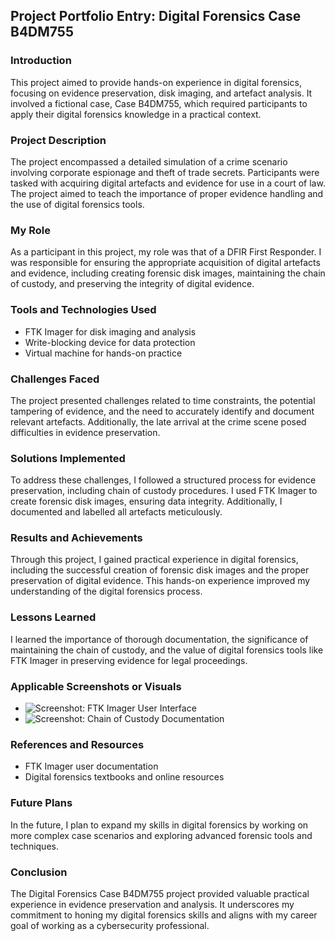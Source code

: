 ## Project Portfolio Entry: Digital Forensics Case B4DM755

### Introduction
This project aimed to provide hands-on experience in digital forensics, focusing on evidence preservation, disk imaging, and artefact analysis. It involved a fictional case, Case B4DM755, which required participants to apply their digital forensics knowledge in a practical context.

### Project Description
The project encompassed a detailed simulation of a crime scenario involving corporate espionage and theft of trade secrets. Participants were tasked with acquiring digital artefacts and evidence for use in a court of law. The project aimed to teach the importance of proper evidence handling and the use of digital forensics tools.

### My Role
As a participant in this project, my role was that of a DFIR First Responder. I was responsible for ensuring the appropriate acquisition of digital artefacts and evidence, including creating forensic disk images, maintaining the chain of custody, and preserving the integrity of digital evidence.

### Tools and Technologies Used
- FTK Imager for disk imaging and analysis
- Write-blocking device for data protection
- Virtual machine for hands-on practice

### Challenges Faced
The project presented challenges related to time constraints, the potential tampering of evidence, and the need to accurately identify and document relevant artefacts. Additionally, the late arrival at the crime scene posed difficulties in evidence preservation.

### Solutions Implemented
To address these challenges, I followed a structured process for evidence preservation, including chain of custody procedures. I used FTK Imager to create forensic disk images, ensuring data integrity. Additionally, I documented and labelled all artefacts meticulously.

### Results and Achievements
Through this project, I gained practical experience in digital forensics, including the successful creation of forensic disk images and the proper preservation of digital evidence. This hands-on experience improved my understanding of the digital forensics process.

### Lessons Learned
I learned the importance of thorough documentation, the significance of maintaining the chain of custody, and the value of digital forensics tools like FTK Imager in preserving evidence for legal proceedings.

### Applicable Screenshots or Visuals
- ![Screenshot: FTK Imager User Interface](link-to-screenshot)
- ![Screenshot: Chain of Custody Documentation](link-to-screenshot)

### References and Resources
- FTK Imager user documentation
- Digital forensics textbooks and online resources

### Future Plans
In the future, I plan to expand my skills in digital forensics by working on more complex case scenarios and exploring advanced forensic tools and techniques.

### Conclusion
The Digital Forensics Case B4DM755 project provided valuable practical experience in evidence preservation and analysis. It underscores my commitment to honing my digital forensics skills and aligns with my career goal of working as a cybersecurity professional.
